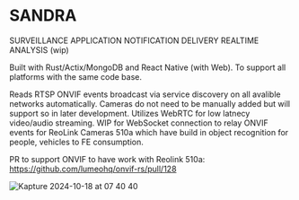 # SANDRA
SURVEILLANCE APPLICATION NOTIFICATION DELIVERY REALTIME ANALYSIS (wip)


Built with Rust/Actix/MongoDB and React Native (with Web). To support all platforms with the same code base. 

Reads RTSP ONVIF events broadcast via service discovery on all avalible networks automatically. Cameras do not need to be manually added but will support so in later development. 
Utilizes WebRTC for low latnecy video/audio streaming. WIP for WebSocket connection to relay ONVIF events for ReoLink Cameras 510a which have build in object recognition for people, vehicles to FE consumption.

PR to support ONVIF to have work with Reolink 510a:
https://github.com/lumeohq/onvif-rs/pull/128

![Kapture 2024-10-18 at 07 40 40](https://github.com/user-attachments/assets/1b9fe2b9-3ee5-4e6d-a7ef-987d6c80cfcb)
